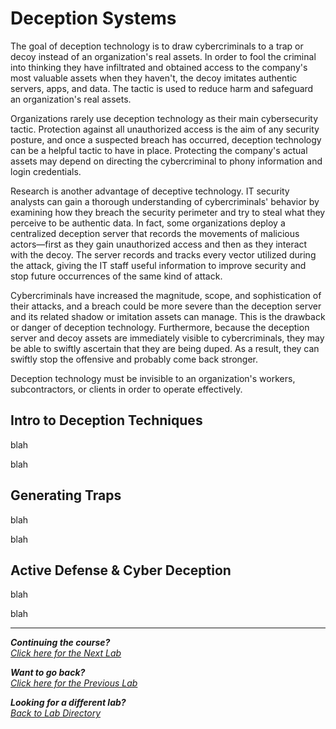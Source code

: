 # Deception Systems
The goal of deception technology is to draw cybercriminals to a trap or decoy instead of an organization's real assets. In order to fool the criminal into thinking they have infiltrated and obtained access to the company's most valuable assets when they haven't, the decoy imitates authentic servers, apps, and data. The tactic is used to reduce harm and safeguard an organization's real assets.

Organizations rarely use deception technology as their main cybersecurity tactic. Protection against all unauthorized access is the aim of any security posture, and once a suspected breach has occurred, deception technology can be a helpful tactic to have in place. Protecting the company's actual assets may depend on directing the cybercriminal to phony information and login credentials.

Research is another advantage of deceptive technology. IT security analysts can gain a thorough understanding of cybercriminals' behavior by examining how they breach the security perimeter and try to steal what they perceive to be authentic data. In fact, some organizations deploy a centralized deception server that records the movements of malicious actors—first as they gain unauthorized access and then as they interact with the decoy. The server records and tracks every vector utilized during the attack, giving the IT staff useful information to improve security and stop future occurrences of the same kind of attack.

Cybercriminals have increased the magnitude, scope, and sophistication of their attacks, and a breach could be more severe than the deception server and its related shadow or imitation assets can manage. This is the drawback or danger of deception technology. Furthermore, because the deception server and decoy assets are immediately visible to cybercriminals, they may be able to swiftly ascertain that they are being duped. As a result, they can swiftly stop the offensive and probably come back stronger. 

Deception technology must be invisible to an organization's workers, subcontractors, or clients in order to operate effectively.

## Intro to Deception Techniques
blah

blah

## Generating Traps
blah

blah

## Active Defense & Cyber Deception
blah

blah

***
<b><i>Continuing the course?</b>
</br>
[Click here for the Next Lab](/courseFiles/Lab_08-emailFundamentals/emailFundamentals.md)</i>

<b><i>Want to go back?</b>
</br>
[Click here for the Previous Lab](/courseFiles/Lab_06-browserAndCloudSecurity/browserAndCloudSecurity.md)

<b><i>Looking for a different lab? </b></br>[Back to Lab Directory](/coursenavigation.md)</i>
